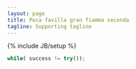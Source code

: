 ```yaml
---
layout: page
title: Poca favilla gran fiamma seconda
tagline: Supporting tagline
---
```

{% include JB/setup %}
```Python
while( success != try());
```
